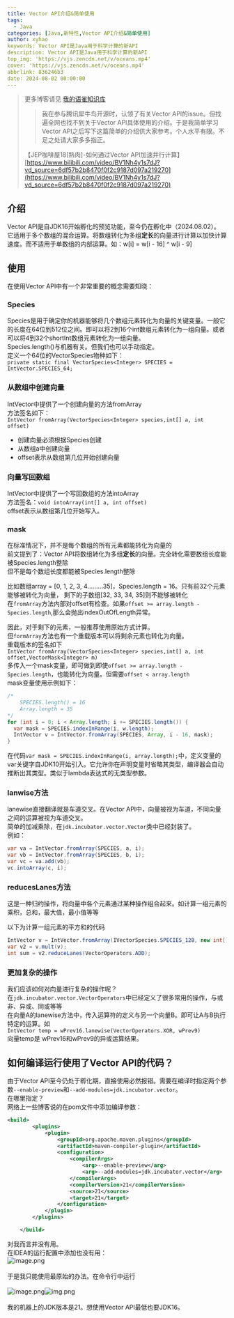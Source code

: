 ```yaml
---
title: Vector API介绍&简单使用
tags:
  - Java
categories: [Java,新特性,Vector API介绍&简单使用]
author: xyhao
keywords: Vector API是Java用于科学计算的新API
description: Vector API是Java用于科学计算的新API
top_img: 'https://vjs.zencdn.net/v/oceans.mp4'
cover: 'https://vjs.zencdn.net/v/oceans.mp4'
abbrlink: 836246b3
date: 2024-08-02 00:00:00
---
```


> 更多博客请见 [我的语雀知识库](https://www.yuque.com/u41117719/xd1qgc)  
> > 我在参与腾讯犀牛鸟开源时，认领了有关Vector API的issue。但找遍全网也找不到关于Vector API具体使用的介绍。于是我简单学习Vector API之后写下这篇简单的介绍供大家参考。个人水平有限。不足之处请大家多多指正。
> 
> 【JEP咖啡屋18[熟肉]-如何通过Vector API加速并行计算】[https://www.bilibili.com/video/BV1Nh4y1s7dJ?vd_source=6df57b2b8470f0f2c9187d097a219270](https://www.bilibili.com/video/BV1Nh4y1s7dJ?vd_source=6df57b2b8470f0f2c9187d097a219270)

<a name="x9C3R"></a>
## 介绍
Vector API是自JDK16开始孵化的预览功能，至今仍在孵化中（2024.08.02）。<br />它适用于多个数组的混合运算。将数组转化为多组**定长**的向量进行计算以加快计算速度。而不适用于单数组的内部运算。如：w[i] = w[i - 16] ^ w[i - 9] 
<a name="QW5vV"></a>
## 使用
在使用Vector API中有一个非常重要的概念需要知晓：
<a name="Y0XS5"></a>
### Species
Species是用于确定你的机器能够将几个数组元素转化为向量的关键变量。一般它的长度在64位到512位之间。即可以将2到16个int数组元素转化为一组向量。或者可以将4到32个shortInt数组元素转化为一组向量。<br />Species.length()与机器有关。但我们也可以手动指定。<br />定义一个64位的VectorSpecies物种如下：<br />`private static final VectorSpecies<Integer> SPECIES = IntVector.SPECIES_64;`

<a name="IJQSt"></a>
### 从数组中创建向量
IntVector中提供了一个创建向量的方法fromArray<br />方法签名如下：<br />`IntVector fromArray(VectorSpecies<Integer> species,int[] a, int offset)`

- 创建向量必须根据Species创建
- 从数组a中创建向量
- offset表示从数组第几位开始创建向量
<a name="il9lc"></a>
### 向量写回数组
IntVector中提供了一个写回数组的方法intoArray<br />方法签名：`void intoArray(int[] a, int offset)`<br />
offset表示从数组第几位开始写入。

<a name="sKbf1"></a>
### mask
在标准情况下，并不是每个数组的所有元素都能转化为向量的<br />
前文提到了：Vector API将数组转化为多组**定长**的向量。完全转化需要数组长度能被Species.length整除<br />
但不是每个数组长度都能被Species.length整除<br />

比如数组array = [0, 1, 2, 3, 4.........35]，Species.length = 16。只有前32个元素能够被转化为向量，
剩下的子数组[32, 33, 34, 35]则不能够被转化<br />
在`fromArray`方法内部对offset有检查。如果`offset >= array.length - Species.length`,那么会抛出indexOutOfLength异常。<br />

因此，对于剩下的元素，一般推荐使用原始方式计算。<br />
但`formArray`方法也有一个重载版本可以将剩余元素也转化为向量。<br />重载版本的签名如下<br />
`IntVector fromArray(VectorSpecies<Integer> species,int[] a, int offset,VectorMask<Integer> m)`<br />
多传入一个mask变量，即可做到即使`offset >= array.length - Species.length`，也能转化为向量。但需要`offset < array.length`<br />
mask变量使用示例如下：
```java
/*
    SPECIES.length() = 16
    Array.length = 35
*/
for (int i = 0; i < Array.length; i += SPECIES.length()) {
  var mask = SPECIES.indexInRange(i, w.length);
  IntVector v = IntVector.fromArray(SPECIES, Array, i - 16, mask);
}
```
在代码`var mask = SPECIES.indexInRange(i, array.length);`中，定义变量的var关键字自JDK10开始引入。它允许你在声明变量时省略其类型，编译器会自动推断出其类型。类似于lambda表达式的无类型参数。

<a name="xV4bn"></a>
### lanwise方法
lanewise直接翻译就是车道交叉。在Vector API中，向量被视为车道，不同向量之间的运算被视为车道交叉。<br />简单的加减乘除，在`jdk.incubator.vector.Vector`类中已经封装了。<br />例如：
```java
var va = IntVector.fromArray(SPECIES, a, i);
var vb = IntVector.fromArray(SPECIES, b, i);
var vc = va.add(vb);
vc.intoArray(c, i);
```

### reducesLanes方法
这是一种归约操作，将向量中各个元素通过某种操作组合起来。如计算一组元素的乘积，总和，最大值，最小值等等

以下为计算一组元素的平方和的代码
```java
IntVector v = IntVector.fromArray(IVectorSpecies.SPECIES_128, new int[]{1, 2, 3, 4});
var v2 = v.mult(v);
int sum = v2.reduceLanes(VectorOperators.ADD);
```


### 更加复杂的操作
我们应该如何对向量进行复杂的操作呢？<br />在`jdk.incubator.vector.VectorOperators`中已经定义了很多常用的操作，与或非、异或、同或等等<br />在向量A的lanewise方法中，传入运算符的定义与另一个向量B。即可让A与B执行特定的运算。如<br />`IntVector temp = wPrev16.lanewise(VectorOperators.XOR, wPrev9)`<br />向量temp是 wPrev16和wPrev9的异或运算结果。



<a name="ZdbWo"></a>
## 如何编译运行使用了Vector API的代码？
由于Vector API至今仍处于孵化期，直接使用必然报错。需要在编译时指定两个参数`--enable-preview`和`--add-modules=jdk.incubator.vector`。<br />在哪里指定？<br />网络上一些博客说的在pom文件中添加编译参数：
```xml
<build>
        <plugins>
            <plugin>
                <groupId>org.apache.maven.plugins</groupId>
                <artifactId>maven-compiler-plugin</artifactId>
                <configuration>
                    <compilerArgs>
                        <arg>--enable-preview</arg>
                        <arg>--add-modules=jdk.incubator.vector</arg>
                    </compilerArgs>
                    <compilerVersion>21</compilerVersion>
                    <source>21</source>
                    <target>21</target>
                </configuration>
            </plugin>
        </plugins>

    </build>
```
对我而言并没有用。<br />在IDEA的运行配置中添加也没有用：<br />![image.png](http://121.36.193.119/api/file/getBlogImage?imagePath=assets/articleSource/2024-08-02-VectorAPI/img_1.png)<br /><br />
于是我只能使用最原始的办法。在命令行中运行<br /><br />![image.png](http://121.36.193.119/api/file/getBlogImage?imagePath=assets/articleSource/2024-08-02-VectorAPI/img_2.png)![img.png](http://121.36.193.119/api/file/getBlogImage?imagePath=assets/articleSource/2024-08-02-VectorAPI/img_3.png)<br /><br />
我的机器上的JDK版本是21。想使用Vector API最低也要JDK16。<br /><br />



